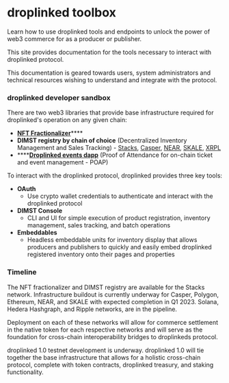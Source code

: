 # droplinked toolbox

Learn how to use droplinked tools and endpoints to unlock the power of web3 commerce for as a producer or publisher.

This site provides documentation for the tools necessary to interact with droplinked protocol.

This documentation is geared towards users, system administrators and technical resources wishing to understand and integrate with the protocol.

### droplinked developer sandbox

There are two web3 libraries that provide base infrastructure required for droplinked's operation on any given chain:

* [**NFT Fractionalizer**](https://fractionalizer.droplinked.com/)****
* **DIMST registry by chain of choice** (Decentralized Inventory Management and Sales Tracking) - [Stacks](https://gitlab.com/flatlay/droplinked-contract), [Casper](https://github.com/FLATLAY/droplinked\_casper), [NEAR](https://github.com/FLATLAY/Droplinked-NEAR-Contract/blob/main/README.md), [SKALE](https://github.com/FLATLAY/droplinked\_skale), [XRPL](https://github.com/FLATLAY/droplinked-ripple/blob/main/README.md)
* ****[**Droplinked events dapp**](http://localhost:5000/s/NnSJON87lgNKuwDs2pEl/introduction/droplinked-events) (Proof of Attendance for on-chain ticket and event management - POAP)

To interact with the droplinked protocol, droplinked provides three key tools:

* **OAuth**
  * Use crypto wallet credentials to authenticate and interact with the droplinked protocol
* **DIMST Console**
  * CLI and UI for simple execution of product registration, inventory management, sales tracking, and batch operations
* **Embeddables**
  * Headless embeddable units for inventory display that allows producers and publishers to quickly and easily embed droplinked registered inventory onto their pages and properties

### Timeline

The NFT fractionalizer and DIMST registry are available for the Stacks network. Infrastructure buildout is currently underway for Casper, Polygon, Ethereum, NEAR, and SKALE with expected completion in Q1 2023. Solana, Hedera Hashgraph, and Ripple networks, are in the pipeline.

Deployment on each of these networks will allow for commerce settlement in the native token for each respective networks and will serve as the foundation for cross-chain interoperability bridges to droplinkeds protocol.

droplinked 1.0 testnet development is underway. droplinked 1.0 will tie together the base infrastructure that allows for a holistic cross-chain protocol, complete with token contracts, droplinked treasury, and staking functionality.&#x20;



